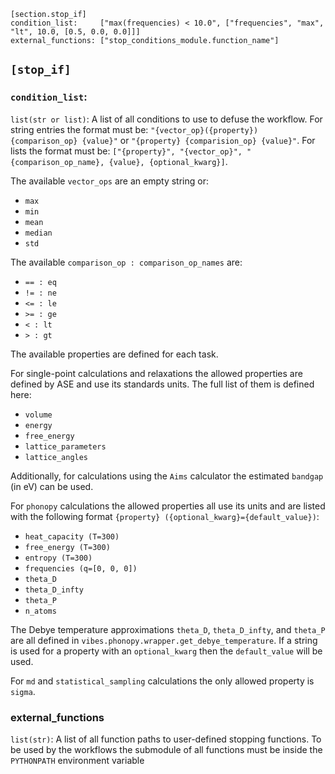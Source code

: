 ```
[section.stop_if]
condition_list:     ["max(frequencies) < 10.0", ["frequencies", "max", "lt", 10.0, [0.5, 0.0, 0.0]]]
external_functions: ["stop_conditions_module.function_name"]
```

## `[stop_if]`

### `condition_list`:

`list(str or list)`: A list of all conditions to use to defuse the workflow. For string entries the format must be: `"{vector_op}({property}) {comparison_op} {value}"` or `"{property} {comparision_op} {value}"`. For lists the format must be: `["{property}", "{vector_op}", "{comparison_op_name}, {value}, {optional_kwarg}]`.

The available `vector_ops` are an empty string or:

- `max`
- `min`
- `mean`
- `median`
- `std`

The available `comparison_op : comparison_op_names` are:

- `== : eq`
- `!= : ne`
- `<= : le`
- `>= : ge`
- `< : lt`
- `> : gt`

The available properties are defined for each task.

For single-point calculations and relaxations the allowed properties are defined by ASE and use its standards units. The full list of them is defined here:

- `volume`
- `energy`
- `free_energy`
- `lattice_parameters`
- `lattice_angles`

Additionally, for calculations using the `Aims` calculator the estimated `bandgap` (in eV) can be used.

For `phonopy` calculations the allowed properties all use its units and are listed with the following format `{property} ({optional_kwarg}={default_value})`:

- `heat_capacity (T=300)`
- `free_energy (T=300)`
- `entropy (T=300)`
- `frequencies (q=[0, 0, 0])`
- `theta_D`
- `theta_D_infty`
- `theta_P`
- `n_atoms`

The Debye temperature approximations `theta_D`, `theta_D_infty`, and `theta_P` are all defined in `vibes.phonopy.wrapper.get_debye_temperature`. If a string is used for a property with an `optional_kwarg` then the `default_value` will be used.

For `md` and `statistical_sampling` calculations the only allowed property is `sigma`.

### external_functions

`list(str)`: A list of all function paths to user-defined stopping functions. To be used by the workflows the submodule of all functions must be inside the `PYTHONPATH` environment variable

